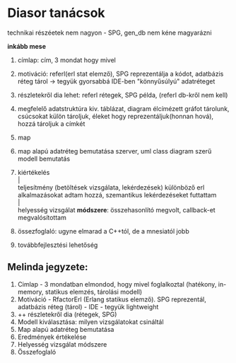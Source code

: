 # Diasor tanácsok
technikai részéetek nem nagyon - SPG, gen_db nem kéne magyarázni

__inkább mese__

1. címlap: cím, 3 mondat hogy mivel
1. motiváció: referl(erl stat elemző), SPG reprezentálja a kódot, adatbázis réteg tárol &rarr; tegyük gyorsabbá IDE-ben "könnyűsúlyú" adatréteget
1. részletekről dia lehet: referl rétegek, SPG példa, (referl db-kről nem kell)
  1. megfelelő adatstruktúra kiv. táblázat, diagram
élcímézett gráfot tárolunk, csúcsokat külön tároljuk, éleket hogy reprezentáljuk(honnan hová), hozzá tároljuk a címkét
1. map 
  1. map alapú adatréteg bemutatása
  szerver,
  uml class diagram szerű modell bemutatás

1. kiértékelés  
  |  
  teljesítmény (betöltések vizsgálata, lekérdezések)
  különböző erl alkalmazásokat adtam hozzá, szemantikus lekérdezéseket futtattam  
  |  
  helyesség vizsgálat __módszere__: összehasonlító megvolt, callback-et megvalósítottam
1. össezfoglaló: ugyne elmarad a C++tól, de a mnesiatól jobb
1. továbbfejlesztési lehetőség

## Melinda jegyzete:

1. Cimlap - 3 mondatban elmondod, hogy mivel foglalkoztal (hatékony, in-memory, statikus elemzés, tárolási modell)
1. Motiváció - RfactorErl (Erlang statikus elemző). SPG reprezentál, adatbázis réteg (tárol) - IDE - tegyük lightweight
1. ++ részletekről dia (rétegek, SPG)
1. Modell kiválasztása: milyen vizsgálatokat csináltál
1. Map alapú adatréteg bemutatása 
1. Eredmények értékelése
1. Helyesség vizsgálat módszere
1. Összefoglaló